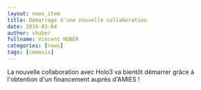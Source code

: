 ```yaml
---
layout: news_item
title: Démarrage d'une nouvelle collaboration
date: 2016-03-04
author: vhuber
fullname: Vincent HUBER
categories: [news]
tags: [cemosis]
---
```


La nouvelle collaboration avec Holo3 va bientôt démarrer grâce à l'obtention d'un financement auprès d'AMIES !
